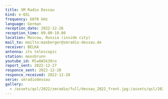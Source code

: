 ```yaml
---
title: SM Radio Dessau
kind: e-QSL
frequency: 6070 kHz
language: German
reception_date: 2022-12-26
reception_time: 09.00-10.00
location: Moscow, Russia (inside city)
mail_to: mailto:maxberger@smradio-dessau.de
receiver: BELKA
antenna: its telescopic
station: moosbrunn
youtube_id: Mlw8A5k3Oro
report_sent: 2022-12-27
responce_sent: 2022-12-28
responce_received: 2022-12-28
serie: smradiodessau
gallery:
  - /assets/qsl/2022/smradio/full/dessau_2022_front.jpg:/assets/qsl/2022/smradio/small/dessau_2022_front.jpg
---
```

